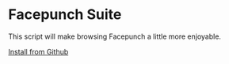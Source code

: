 Facepunch Suite
===============

This script will make browsing Facepunch a little more enjoyable.
  
[Install from Github](https://github.com/luastoned/facepunch-suite/raw/master/Facepuch-Suite.user.js)
